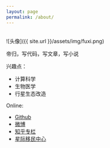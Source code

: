 ```yaml
---
layout: page
permalink: /about/
---
```


<br>
![头像]({{ site.url }}/assets/img/fuxi.png)
<br>

帝归，写代码，写文章，写小说

兴趣点：

- 计算科学
- 生物医学
- 行星生态改造

Online:

- [Github](https://github.com/unionx)
- [微博](https://weibo.com/unionx)
- [知乎专栏](https://zhuanlan.zhihu.com/unionx)
- [星际移民中心](http://interimm.org/)
